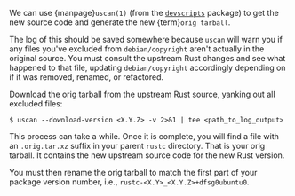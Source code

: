 We can use {manpage}`uscan(1)` (from the [`devscripts`](https://launchpad.net/ubuntu/+source/devscripts) package) to get the new source code and generate the new {term}`orig tarball`.

The log of this should be saved somewhere because `uscan` will warn you if any files you've excluded from `debian/copyright` aren't actually in the original source. You must consult the upstream Rust changes and see what happened to that file, updating `debian/copyright` accordingly depending on if it was removed, renamed, or refactored.

Download the orig tarball from the upstream Rust source, yanking out all excluded files:

```none
$ uscan --download-version <X.Y.Z> -v 2>&1 | tee <path_to_log_output>
```

This process can take a while. Once it is complete, you will find a file with an `.orig.tar.xz` suffix in your parent `rustc` directory. That is your orig tarball. It contains the new upstream source code for the new Rust version.

You must then rename the orig tarball to match the first part of your package version number, i.e., `rustc-<X.Y>_<X.Y.Z>+dfsg0ubuntu0`.
